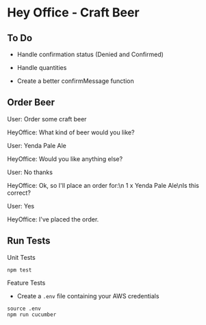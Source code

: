 # Hey Office - Craft Beer

## To Do

- Handle confirmation status (Denied and Confirmed)

- Handle quantities

- Create a better confirmMessage function


## Order Beer

User: Order some craft beer

HeyOffice: What kind of beer would you like?

User: Yenda Pale Ale

HeyOffice: Would you like anything else?

User: No thanks

HeyOffice: Ok, so I'll place an order for:\n 1 x Yenda Pale Ale\nIs this correct?

User: Yes

HeyOffice: I've placed the order.


## Run Tests

Unit Tests

```
npm test
```

Feature Tests

- Create a `.env` file containing your AWS credentials

```
source .env
npm run cucumber
```
